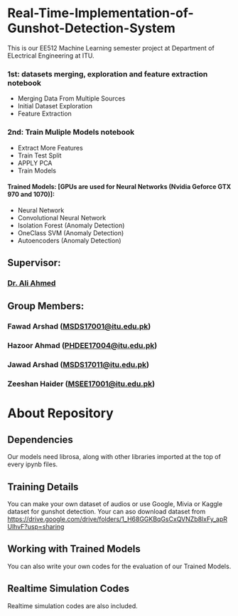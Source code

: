 # Real-Time-Implementation-of-Gunshot-Detection-System
This is our EE512 Machine Learning semester project at Department of ELectrical Engineering at ITU.

### 1st: datasets merging, exploration and feature extraction notebook
- Merging Data From Multiple Sources
- Initial Dataset Exploration
- Feature Extraction

### 2nd: Train Muliple Models notebook
- Extract More Features
- Train Test Split
- APPLY PCA
- Train Models
#### Trained Models: [GPUs are used for Neural Networks (Nvidia Geforce GTX 970 and 1070)]:
- Neural Network
- Convolutional Neural Network
- Isolation Forest (Anomaly Detection)
- OneClass SVM (Anomaly Detection)
- Autoencoders (Anomaly Detection)

## Supervisor:
### [Dr. Ali Ahmed](https://itu.edu.pk/faculty-itu/dr-ali-ahmed/)
## Group Members:
### Fawad Arshad (MSDS17001@itu.edu.pk)
### Hazoor Ahmad (PHDEE17004@itu.edu.pk)
### Jawad Arshad (MSDS17011@itu.edu.pk)
### Zeeshan Haider (MSEE17001@itu.edu.pk)
# About Repository
## Dependencies
Our models need librosa, along with other libraries imported at the top of every ipynb files.
## Training Details
You can make your own dataset of audios or use Google, Mivia or Kaggle dataset for gunshot detection.
Your can aso download dataset from https://drive.google.com/drive/folders/1_H68GGKBqGsCxQVNZb8lxFy_apRUlhvF?usp=sharing
## Working with Trained Models
You can also write your own codes for the evaluation of our Trained Models.
## Realtime Simulation Codes
Realtime simulation codes are also included.
